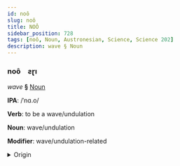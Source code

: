 ```yaml
---
id: noô
slug: noô
title: NOÔ
sidebar_position: 728
tags: [noô, Noun, Austronesian, Science, Science 202]
description: wave § Noun
---
```


### noô&emsp;<span kind="abugida">ƨɽı</span>

*wave* **§** [Noun](../../tags/Noun)

**IPA**: /ˈnɑ.o/

**Verb**: to be a wave/undulation

**Noun**: wave/undulation

**Modifier**: wave/undulation-related

<details>
    <summary>Origin</summary>
    Gilbertese nao /näo/<br/>
    <em>Austronesian Language Family</em>
</details>